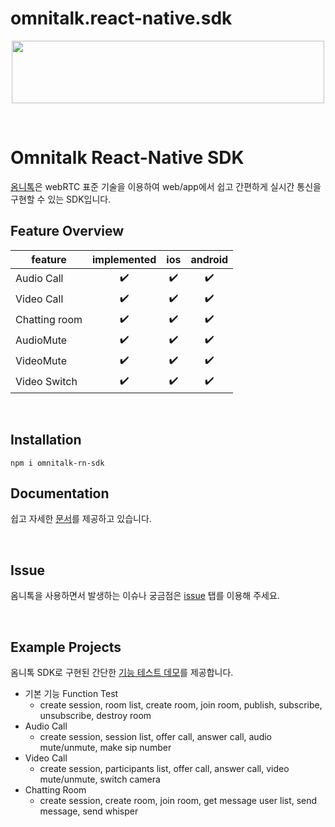 # omnitalk.react-native.sdk
<p align="center">
  <img src="https://github.com/Luna-omni/readmdtest/assets/125844802/a910cb80-de3b-44d8-9f37-0ccd08b9dd19" width="500" height="100">
</p><br/>

# Omnitalk React-Native SDK

[옴니톡](omnitalk.io)은 webRTC 표준 기술을 이용하여 web/app에서 쉽고 간편하게 실시간 통신을 구현할 수 있는 SDK입니다.<br/>


## Feature Overview

| feature          | implemented | ios | android |
| ---------------- | :---------: | :-: | :-----: |
| Audio Call       |     ✔️      | ✔️  |   ✔️    |
| Video Call       |     ✔️      | ✔️  |   ✔️    |
| Chatting room    |     ✔️      | ✔️  |   ✔️    |
| AudioMute        |     ✔️      | ✔️  |   ✔️    |
| VideoMute        |     ✔️      | ✔️  |   ✔️    |
| Video Switch     |     ✔️      |  ✔️ |   ✔️    |

<br/>

## Installation
```
npm i omnitalk-rn-sdk
```

## Documentation

쉽고 자세한 [문서](https://docs.omnitalk.io/react-native)를 제공하고 있습니다. 

<br/>

## Issue

옴니톡을 사용하면서 발생하는 이슈나 궁금점은 [issue](https://github.com/omnistory-labs/omnitalk.react-native.sdk/issues) 탭를 이용해 주세요.

<br/>

## Example Projects

옴니톡 SDK로 구현된 간단한 [기능 테스트 데모](https://github.com/omnistory-labs/omnitalk.react-native.sdk/tree/demo)를 제공합니다.

- 기본 기능 Function Test
	* create session, room list, create room, join room, publish, subscribe, unsubscribe, destroy room
- Audio Call
	* create session, session list, offer call, answer call, audio mute/unmute, make sip number
- Video Call
	* create session, participants list, offer call, answer call, video mute/unmute, switch camera
- Chatting Room
	* create session, create room, join room, get message user list, send message, send whisper
